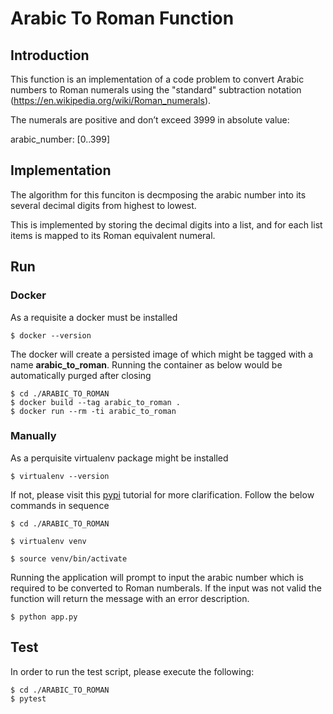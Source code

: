 # Arabic To Roman Function

## Introduction

This function is an implementation of a code problem to convert Arabic numbers to Roman numerals using the "standard" subtraction notation (https://en.wikipedia.org/wiki/Roman_numerals).

The numerals are positive and don’t exceed 3999 in absolute value:

arabic_number: [0..399]

## Implementation

The algorithm for this funciton is decmposing the arabic number into its several decimal digits from highest to lowest.

This is implemented by storing the decimal digits into a list, and for each list items is mapped to its Roman equivalent numeral.

## Run

### Docker

As a requisite a docker must be installed

```
$ docker --version
```

The docker will create a persisted image of which might be tagged with a name **arabic_to_roman**.
Running the container as below would be automatically purged after closing

```
$ cd ./ARABIC_TO_ROMAN
$ docker build --tag arabic_to_roman .
$ docker run --rm -ti arabic_to_roman
```

### Manually

As a perquisite virtualenv package might be installed

`$ virtualenv --version`

If not, please visit this [pypi](https://packaging.python.org/guides/installing-using-pip-and-virtual-environments/) tutorial for more clarification. Follow the below commands in sequence

```
$ cd ./ARABIC_TO_ROMAN

$ virtualenv venv

$ source venv/bin/activate
```

Running the application will prompt to input the arabic number which is required to be converted to Roman numberals. If the input was not valid the function will return the message with an error description.

`$ python app.py`

## Test

In order to run the test script, please execute the following:

```
$ cd ./ARABIC_TO_ROMAN
$ pytest
```
